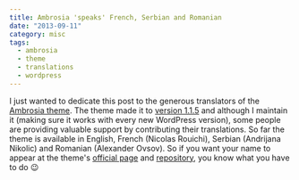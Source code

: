 ```yaml
---
title: Ambrosia 'speaks' French, Serbian and Romanian
date: "2013-09-11"
category: misc
tags:
  - ambrosia
  - theme
  - translations
  - wordpress
---
```


I just wanted to dedicate this post to the generous translators of the [Ambrosia theme](http://phrappe.com/ambrosia-theme/ "Ambrosia theme"). The theme made it to [version 1.1.5](http://wordpress.org/themes/ambrosia "Ambrosia theme") and although I maintain it (making sure it works with every new WordPress version), some people are providing valuable support by contributing their translations. So far the theme is available in English, French (Nicolas Rouichi), Serbian (Andrijana Nikolic) and Romanian (Alexander Ovsov). So if you want your name to appear at the theme's [official page](http://phrappe.com/ambrosia-theme/ "Ambrosia Theme") and [repository](https://github.com/tsevdos/Ambrosia "Ambrosia theme repository"), you know what you have to do 😉
